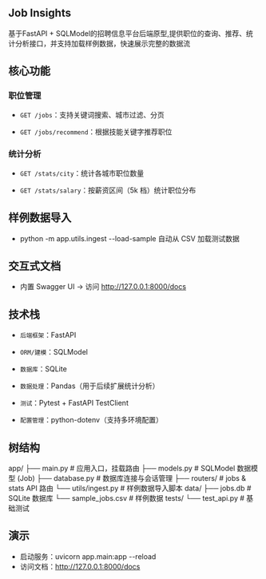 ## Job Insights  

基于FastAPI + SQLModel的招聘信息平台后端原型,提供职位的查询、推荐、统计分析接口，并支持加载样例数据，快速展示完整的数据流

## 核心功能

### 职位管理

- `GET /jobs`：支持关键词搜索、城市过滤、分页

- `GET /jobs/recommend`：根据技能关键字推荐职位

### 统计分析

- `GET /stats/city`：统计各城市职位数量

- `GET /stats/salary`：按薪资区间（5k 档）统计职位分布

## 样例数据导入

- python -m app.utils.ingest --load-sample 自动从 CSV 加载测试数据

## 交互式文档

- 内置 Swagger UI → 访问 http://127.0.0.1:8000/docs

## 技术栈

- `后端框架`：FastAPI

- `ORM/建模`：SQLModel

- `数据库`：SQLite

- `数据处理`：Pandas（用于后续扩展统计分析）

- `测试`：Pytest + FastAPI TestClient

- `配置管理`：python-dotenv（支持多环境配置）

## 树结构

app/
 ├── main.py          # 应用入口，挂载路由
 ├── models.py        # SQLModel 数据模型 (Job)
 ├── database.py      # 数据库连接与会话管理
 ├── routers/         # jobs & stats API 路由
 └── utils/ingest.py  # 样例数据导入脚本
data/
 ├── jobs.db          # SQLite 数据库
 └── sample_jobs.csv  # 样例数据
tests/
 └── test_api.py      # 基础测试

## 演示

- 启动服务：uvicorn app.main:app --reload
- 访问文档：http://127.0.0.1:8000/docs

